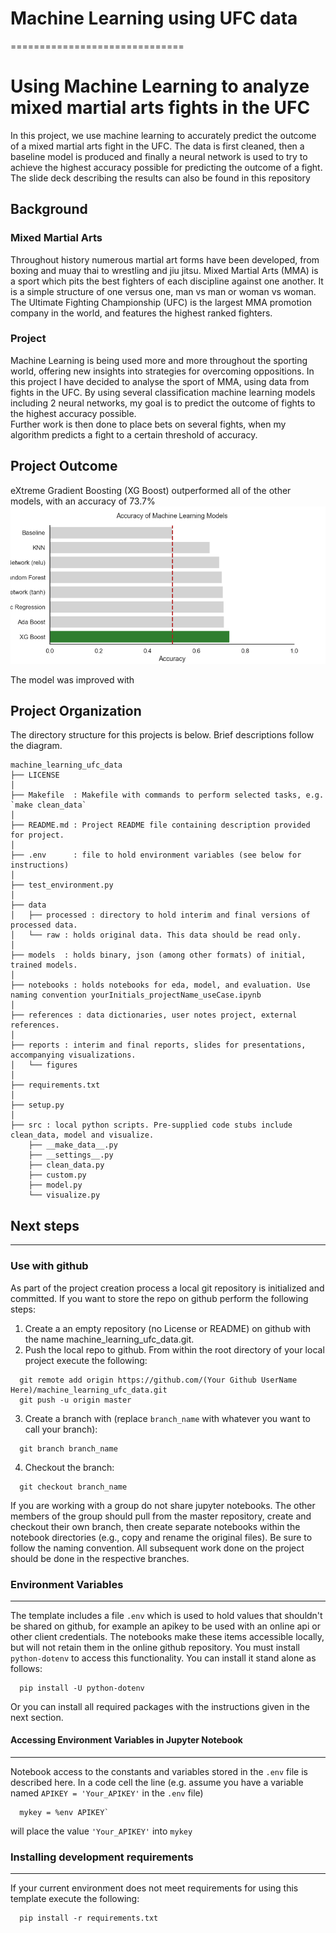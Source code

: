 # Machine Learning using UFC data
==============================

Using Machine Learning to analyze mixed martial arts fights in the UFC
==============================

In this project, we use machine learning to accurately predict the outcome of a mixed martial arts fight in the UFC.  The data is first cleaned, then a baseline model is produced and finally a neural network is used to try to achieve the highest accuracy possible for predicting the outcome of a fight.  The slide deck describing the results can also be found in this repository


## Background
### Mixed Martial Arts
Throughout history numerous martial art forms have been developed, from boxing and muay thai to wrestling and jiu jitsu.  Mixed Martial Arts (MMA) is a sport which pits the best fighters of each discipline against one another.  It is a simple structure of one versus one, man vs man or woman vs woman. 
The Ultimate Fighting Championship (UFC) is the largest MMA promotion company in the world, and features the highest ranked fighters.  
### Project
Machine Learning is being used more and more throughout the sporting world, offering new insights into strategies for overcoming oppositions.  In this project I have decided to analyse the sport of MMA, using data from fights in the UFC.  By using several classification machine learning models including 2 neural networks, my goal is to predict the outcome of fights to the highest accuracy possible.  
Further work is then done to place bets on several fights, when my algorithm predicts a fight to a certain threshold of accuracy.

## Project Outcome
eXtreme Gradient Boosting (XG Boost) outperformed all of the other models, with an accuracy of 73.7%
![Model Comparison](/reports/figures/accuracy_of_machine_learning_models.png)

The model was improved with 

Project Organization
------------
The directory structure for this projects is below. Brief descriptions follow the diagram.

```
machine_learning_ufc_data
├── LICENSE
│
├── Makefile  : Makefile with commands to perform selected tasks, e.g. `make clean_data`
│
├── README.md : Project README file containing description provided for project.
│
├── .env      : file to hold environment variables (see below for instructions)
│
├── test_environment.py
│
├── data
│   ├── processed : directory to hold interim and final versions of processed data.
│   └── raw : holds original data. This data should be read only.
│
├── models  : holds binary, json (among other formats) of initial, trained models.
│
├── notebooks : holds notebooks for eda, model, and evaluation. Use naming convention yourInitials_projectName_useCase.ipynb
│
├── references : data dictionaries, user notes project, external references.
│
├── reports : interim and final reports, slides for presentations, accompanying visualizations.
│   └── figures
│
├── requirements.txt
│
├── setup.py
│
├── src : local python scripts. Pre-supplied code stubs include clean_data, model and visualize.
    ├── __make_data__.py
    ├── __settings__.py
    ├── clean_data.py
    ├── custom.py
    ├── model.py
    └── visualize.py

```

## Next steps
---------------
### Use with github
As part of the project creation process a local git repository is initialized and committed. If you want to store the repo on github perform the following steps:

1. Create a an empty repository (no License or README) on github with the name machine_learning_ufc_data.git.
2. Push the local repo to github. From within the root directory of your local project execute the following:

```
  git remote add origin https://github.com/(Your Github UserName Here)/machine_learning_ufc_data.git
  git push -u origin master
```

3. Create a branch with (replace ```branch_name``` with whatever you want to call your branch):
```
  git branch branch_name
```
4. Checkout the branch:
```
  git checkout branch_name
```

If you are working with a group do not share jupyter notebooks. The other members of the group should pull from the master repository, create and checkout their own branch, then create separate notebooks within the notebook directories (e.g., copy and rename the original files). Be sure to follow the naming convention. All subsequent work done on the project should be done in the respective branches.


### Environment Variables
-------------------
The template includes a file ```.env``` which is used to hold values that shouldn't be shared on github, for example an apikey to be used with an online api or other client credentials. The notebooks make these items accessible locally, but will not retain them in the online github repository. You must install ```python-dotenv``` to access this functionality. You can install it stand alone as follows:

```
  pip install -U python-dotenv
```
Or you can install all required packages with the instructions given in the next section.

#### Accessing Environment Variables in Jupyter Notebook
-------------
Notebook access to the constants and variables stored in the ```.env``` file is described here. In a code cell the line (e.g. assume you have a variable named ```APIKEY = 'Your_APIKEY'``` in the  ```.env``` file)
```
  mykey = %env APIKEY`  
```
will place the value ```'Your_APIKEY'``` into ```mykey```

### Installing development requirements
------------
If your current environment does not meet requirements for using this template execute the following:
```
  pip install -r requirements.txt
```
